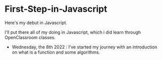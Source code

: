 # First-Step-in-Javascript
Here's my debut in Javascript.

I'll put there all of my doing in Javascript, which i did learn through OpenClassroom classes.

- Wednesday, the 8th 2022 :
I've started my journey with an introduction on what is a function and some algorithms.
